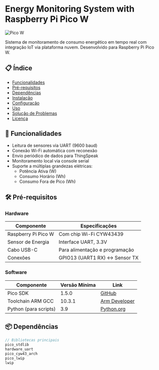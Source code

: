 # Energy Monitoring System with Raspberry Pi Pico W

![Pico W](https://www.raspberrypi.com/app/uploads/2022/06/COBS-1.0-1.png)

Sistema de monitoramento de consumo energético em tempo real com integração IoT via plataforma nuvem. Desenvolvido para Raspberry Pi Pico W.

## 📋 Índice
- [Funcionalidades](#-funcionalidades)
- [Pré-requisitos](#-pré-requisitos)
- [Dependências](#-dependências)
- [Instalação](#-instalação)
- [Configuração](#-configuração)
- [Uso](#-uso)
- [Solução de Problemas](#-solução-de-problemas)
- [Licença](#-licença)

## 🚀 Funcionalidades
- Leitura de sensores via UART (9600 baud)
- Conexão Wi-Fi automática com reconexão
- Envio periódico de dados para ThingSpeak
- Monitoramento local via console serial
- Suporte a múltiplas grandezas elétricas:
  - Potência Ativa (W)
  - Consumo Horário (Wh)
  - Consumo Fora de Pico (Wh)

## 🛠 Pré-requisitos

### Hardware
| Componente               | Especificações                          |
|--------------------------|-----------------------------------------|
| Raspberry Pi Pico W      | Com chip Wi-Fi CYW43439                 |
| Sensor de Energia        | Interface UART, 3.3V                    |
| Cabo USB-C               | Para alimentação e programação          |
| Conexões                 | GPIO13 (UART1 RX) ↔ Sensor TX           |

### Software
| Componente               | Versão Mínima | Link                              |
|--------------------------|---------------|-----------------------------------|
| Pico SDK                 | 1.5.0         | [GitHub](https://github.com/raspberrypi/pico-sdk) |
| Toolchain ARM GCC        | 10.3.1        | [Arm Developer](https://developer.arm.com/) |
| Python (para scripts)    | 3.9           | [Python.org](https://www.python.org/) |

## 📦 Dependências
```c
// Bibliotecas principais
pico_stdlib
hardware_uart
pico_cyw43_arch
pico_lwip
lwip
```
